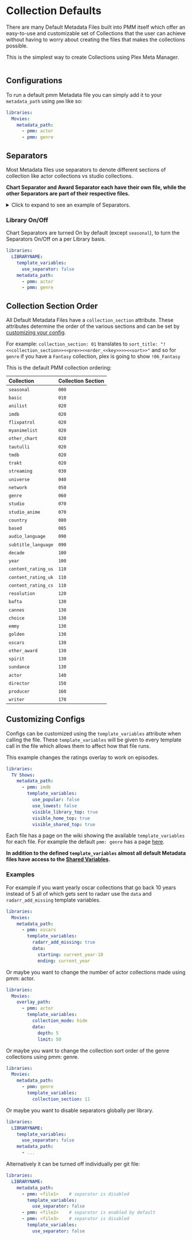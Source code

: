 # Collection Defaults

There are many Default Metadata Files built into PMM itself which offer an easy-to-use and customizable set of Collections that the user can achieve without having to worry about creating the files that makes the collections possible.

This is the simplest way to create Collections using Plex Meta Manager.

```{include} collection_list.md
```

## Configurations

To run a default pmm Metadata file you can simply add it to your `metadata_path` using `pmm` like so:

```yaml
libraries:
  Movies:
    metadata_path:
      - pmm: actor
      - pmm: genre
```

## Separators

Most Metadata files use separators to denote different sections of collection like actor collections vs studio collections.

**Chart Separator and Award Separator each have their own file, while the other Separators are part of their respective files.**

<details>
  <summary>Click to expand to see an example of Separators.</summary>

   ![](images/separators.jpg)

</details>

### Library On/Off

Chart Separators are turned On by default (except `seasonal`), to turn the Separators On/Off on a per Library basis.

```yaml
libraries:
  LIBRARYNAME:
    template_variables:
      use_separator: false
    metadata_path:
      - pmm: actor
      - pmm: genre
```

## Collection Section Order

All Default Metadata Files have a `collection_section` attribute. These attributes determine the order of the various sections and can be set by [customizing your config](#customizing-configs).

For example: `collection_section: 01` translates to `sort_title: "!<<collection_section>><<pre>><<order_<<key>>>><<sort>>"` and so for `genre` if you have a `Fantasy` collection, plex is going to show `!06_Fantasy`

This is the default PMM collection ordering:

| Collection             | Collection Section |
|:-----------------------|:-------------------|
| `seasonal`             | `000`              |
| `basic`                | `010`              |
| `anilist`              | `020`              |
| `imdb`                 | `020`              |
| `flixpatrol`           | `020`              |
| `myanimelist`          | `020`              |
| `other_chart`          | `020`              |
| `tautulli`             | `020`              |
| `tmdb`                 | `020`              |
| `trakt`                | `020`              |
| `streaming`            | `030`              |
| `universe`             | `040`              |
| `network`              | `050`              |
| `genre`                | `060`              |
| `studio`               | `070`              |
| `studio_anime`         | `070`              |
| `country`              | `080`              |
| `based`                | `085`              |
| `audio_language`       | `090`              |
| `subtitle_language`    | `090`              |
| `decade`               | `100`              |
| `year`                 | `100`              |
| `content_rating_us`    | `110`              |
| `content_rating_uk`    | `110`              |
| `content_rating_cs`    | `110`              |
| `resolution`           | `120`              |
| `bafta`                | `130`              |
| `cannes`               | `130`              |
| `choice`               | `130`              |
| `emmy`                 | `130`              |
| `golden`               | `130`              |
| `oscars`               | `130`              |
| `other_award`          | `130`              |  
| `spirit`               | `130`              |
| `sundance`             | `130`              |
| `actor`                | `140`              |
| `director`             | `150`              |
| `producer`             | `160`              |
| `writer`               | `170`              |

## Customizing Configs

Configs can be customized using the `template_variables` attribute when calling the file. These `template_variables` will be given to every template call in the file which allows them to affect how that file runs.

This example changes the ratings overlay to work on episodes.

```yaml
libraries:
  TV Shows:
    metadata_path:
      - pmm: imdb
        template_variables:
          use_popular: false
          use_lowest: false
          visible_library_top: true
          visible_home_top: true
          visible_shared_top: true
```

Each file has a page on the wiki showing the available `template_variables` for each file. For example the default `pmm: genre` has a page [here](both/genre).

**In addition to the defined `template_variables` almost all default Metadata files have access to the [Shared Variables](collection_variables).**

### Examples

For example if you want yearly oscar collections that go back 10 years instead of 5 all of which gets sent to radarr use the `data` and `radarr_add_missing` template variables.

```yaml
libraries:
  Movies:
    metadata_path:
      - pmm: oscars
        template_variables:
          radarr_add_missing: true
          data:
            starting: current_year-10
            ending: current_year
```

Or maybe you want to change the number of actor collections made using pmm: actor.

```yaml
libraries:
  Movies:
    overlay_path:
      - pmm: actor
        template_variables:
          collection_mode: hide
          data:
            depth: 5
            limit: 50
```

Or maybe you want to change the collection sort order of the genre collections using pmm: genre.

```yaml
libraries:
  Movies:
    metadata_path:
      - pmm: genre
        template_variables:
          collection_section: 11
```

Or maybe you want to disable separators globally per library.

```yaml
libraries:
  LIBRARYNAME:
    template_variables:
      use_separator: false
    metadata_path:
      - ...
```

Alternatively it can be turned off individually per git file:

```yaml
libraries:
  LIBRARYNAME:
    metadata_path:
      - pmm: <file1>    # separator is disabled
        template_variables:
          use_separator: false
      - pmm: <file2>    # separator is enabled by default
      - pmm: <file3>    # separator is disabled
        template_variables:
          use_separator: false
```

```{include} example.md
```